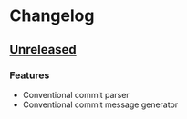 # Changelog

## [Unreleased]

### Features

- Conventional commit parser
- Conventional commit message generator

[Unreleased]: https://github.com/clean-code-rocks/conventional-commit/commits/main

